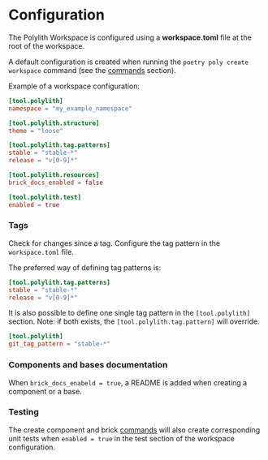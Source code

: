 # Configuration

The Polylith Workspace is configured using a __workspace.toml__ file at the root of the workspace.

A default configuration is created when running the `poetry poly create workspace` command (see the [commands](commands.md) section).

Example of a workspace configuration:

``` toml
[tool.polylith]
namespace = "my_example_namespace"

[tool.polylith.structure]
theme = "loose"

[tool.polylith.tag.patterns]
stable = "stable-*"
release = "v[0-9]*"

[tool.polylith.resources]
brick_docs_enabled = false

[tool.polylith.test]
enabled = true
```


### Tags
Check for changes since a tag. Configure the tag pattern in the `workspace.toml` file.

The preferred way of defining tag patterns is:
``` toml
[tool.polylith.tag.patterns]
stable = "stable-*"
release = "v[0-9]*"
```

It is also possible to define one single tag pattern in the `[tool.polylith]` section.
Note: if both exists, the `[tool.polylith.tag.pattern]` will override.

``` toml
[tool.polylith]
git_tag_pattern = "stable-*"
```

### Components and bases documentation
When `brick_docs_enabeld = true`, a README is added when creating a component or a base.

### Testing
The create component and brick [commands](commands.md) will also create corresponding unit tests when `enabled = true` in the test section of the workspace configuration.
